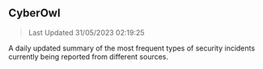 ## CyberOwl 
> Last Updated 31/05/2023 02:19:25 


A daily updated summary of the most frequent types of security incidents currently being reported from different sources.

